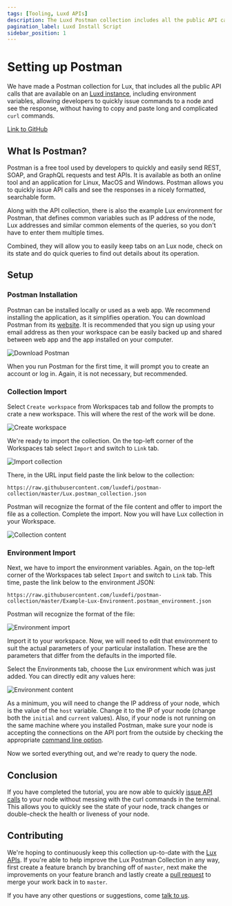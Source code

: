 ```yaml
---
tags: [Tooling, Luxd APIs]
description: The Luxd Postman collection includes all the public API calls that are available on Luxd instance, allowing you to quickly issue commands to your node and see the response, without having to copy and paste long and complicated `curl` commands.
pagination_label: Luxd Install Script
sidebar_position: 1
---
```


# Setting up Postman

We have made a Postman collection for Lux, that includes all the public
API calls that are available on an [Luxd instance](https://github.com/luxdefi/luxd/releases/), including environment variables,
allowing developers to quickly issue commands to a node and see the response, without having to
copy and paste long and complicated `curl` commands.

[Link to GitHub](https://github.com/luxdefi/postman-collection/)

## What Is Postman?

Postman is a free tool used by developers to quickly and easily send REST, SOAP,
and GraphQL requests and test APIs. It is available as both an online tool and
an application for Linux, MacOS and Windows. Postman allows you to quickly issue
API calls and see the responses in a nicely formatted, searchable form.

Along with the API collection, there is also the example Lux environment
for Postman, that defines common variables such as IP address of the node, 
Lux addresses and similar common elements of the queries, so you don't
have to enter them multiple times.

Combined, they will allow you to easily keep tabs on an Lux node, check 
on its state and do quick queries to find out details about its operation.

## Setup

### Postman Installation

Postman can be installed locally or used as a web app. We recommend installing
the application, as it simplifies operation. You can download Postman from its
[website](https://www.postman.com/downloads/). It is recommended that you sign
up using your email address as then your workspace can be easily backed up and
shared between web app and the app installed on your computer.

![Download Postman](/img/postman/postman-1-download.png)

When you run Postman for the first time, it will prompt you to create an
account or log in. Again, it is not necessary, but recommended.

### Collection Import

Select `Create workspace` from Workspaces tab and follow the prompts to crate a new
workspace. This will where the rest of the work will be done.

![Create workspace](/img/postman/postman-2-workspace.png)

We're ready to import the collection. On the top-left corner of the Workspaces tab
select `Import` and switch to `Link` tab.

![Import collection](/img/postman/postman-3-import.png)

There, in the URL input field paste the link below to the collection:

```text
https://raw.githubusercontent.com/luxdefi/postman-collection/master/Lux.postman_collection.json
```

Postman will recognize the format of the file content and offer to import the
file as a collection. Complete the import. Now you will have Lux
collection in your Workspace.

![Collection content](/img/postman/postman-4-collection.png)

### Environment Import

Next, we have to import the environment variables. Again, on the top-left corner of the Workspaces tab
select `Import` and switch to `Link` tab. This time, paste the link below
to the environment JSON:

```text
https://raw.githubusercontent.com/luxdefi/postman-collection/master/Example-Lux-Environment.postman_environment.json
```

Postman will recognize the format of the file:

![Environment import](/img/postman/postman-5-environment.png)

Import it to your workspace. Now, we will need to edit that environment to suit
the actual parameters of your particular installation. These are the parameters
that differ from the defaults in the imported file.

Select the Environments tab, choose the Lux environment which was just added.
You can directly edit any values here:

![Environment content](/img/postman/postman-6-variables.png)

As a minimum, you will need to change the IP address of your node, which is the value of
the `host` variable. Change it to the IP of your node (change both the `initial` and `current`
values). Also, if your node is not running on the same machine where you
installed Postman, make sure your node is accepting the connections on the API
port from the outside by checking the appropriate [command line option](/nodes/configure/luxd-config-flags.md#http-server).

Now we sorted everything out, and we're ready to query the node.

## Conclusion

If you have completed the tutorial, you are now able to quickly
[issue API calls](/tooling/luxd-postman-collection/making-api-calls.md) 
to your node without messing with the curl commands in the terminal. This allows
you to quickly see the state of your node, track changes or double-check the
health or liveness of your node.

## Contributing

We're hoping to continuously keep this collection up-to-date with the [Lux
APIs](/reference). If you're able to help improve the Lux Postman Collection
in any way, first create a feature branch by branching off of `master`, next make the
improvements on your feature branch and lastly create a [pull
request](https://github.com/luxdefi/docs/pulls) to merge your work
back in to `master`.

If you have any other questions or suggestions, come [talk to us](https://chat.lux.network/).
